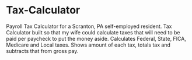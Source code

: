 # Tax-Calculator
Payroll Tax Calculator for a Scranton, PA self-employed resident.
Tax Calculator built so that my wife could calculate taxes that will need to be paid per paycheck to put the money aside. Calculates Federal, State, FICA, Medicare and Local taxes. Shows amount of each tax, totals tax and subtracts that from gross pay.
